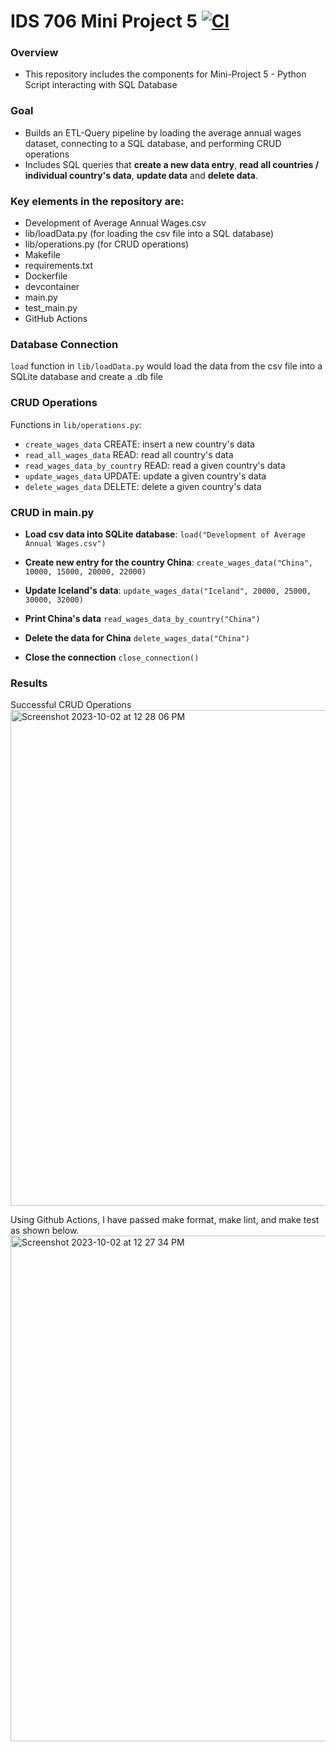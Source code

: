 # IDS 706 Mini Project 5 [![CI](https://github.com/nogibjj/Jaxon-Yue-IDS-706-Mini-Project-3/actions/workflows/cicd.yml/badge.svg)](https://github.com/nogibjj/Jaxon-Yue-IDS-706-Mini-Project-3/actions/workflows/cicd.yml)
### Overview
* This repository includes the components for Mini-Project 5 - Python Script interacting with SQL Database

### Goal
* Builds an ETL-Query pipeline by loading the average annual wages dataset, connecting to a SQL database, and performing CRUD operations
* Includes SQL queries that **create a new data entry**, **read all countries / individual country's data**, **update data** and **delete data**.

### Key elements in the repository are:
* Development of Average Annual Wages.csv
* lib/loadData.py (for loading the csv file into a SQL database)
* lib/operations.py (for CRUD operations)
* Makefile
* requirements.txt
* Dockerfile
* devcontainer
* main.py
* test_main.py
* GitHub Actions

### Database Connection
`load` function in `lib/loadData.py` would load the data from the csv file into a SQLite database and create a .db file

### CRUD Operations
Functions in `lib/operations.py`:
* `create_wages_data` CREATE: insert a new country's data
* `read_all_wages_data` READ: read all country's data
* `read_wages_data_by_country` READ: read a given country's data
* `update_wages_data` UPDATE: update a given country's data
* `delete_wages_data` DELETE: delete a given country's data

### CRUD in main.py
* **Load csv data into SQLite database**:
`load("Development of Average Annual Wages.csv")`

* **Create new entry for the country China**:
`create_wages_data("China", 10000, 15000, 20000, 22000)`

* **Update Iceland's data**:
`update_wages_data("Iceland", 20000, 25000, 30000, 32000)`

* **Print China's data**
`read_wages_data_by_country("China")`

* **Delete the data for China**
`delete_wages_data("China")`

* **Close the connection**
`close_connection()`

### Results
Successful CRUD Operations
<img width="793" alt="Screenshot 2023-10-02 at 12 28 06 PM" src="https://github.com/nogibjj/Jaxon-Yue-Mini-Project-5/assets/70416390/3b70b8ac-ad57-4318-849f-37e526b5fe9e">

Using Github Actions, I have passed make format, make lint, and make test as shown below.
<img width="809" alt="Screenshot 2023-10-02 at 12 27 34 PM" src="https://github.com/nogibjj/Jaxon-Yue-Mini-Project-5/assets/70416390/fae9bcfb-9367-4a61-a37c-47a8c500c928">

